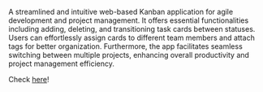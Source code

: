 A streamlined and intuitive web-based Kanban application for agile development and project management. It offers essential functionalities including adding, deleting, and transitioning task cards between statuses. Users can effortlessly assign cards to different team members and attach tags for better organization. Furthermore, the app facilitates seamless switching between multiple projects, enhancing overall productivity and project management efficiency.

Check [here](https://cherrytale.github.io/Kanban)!